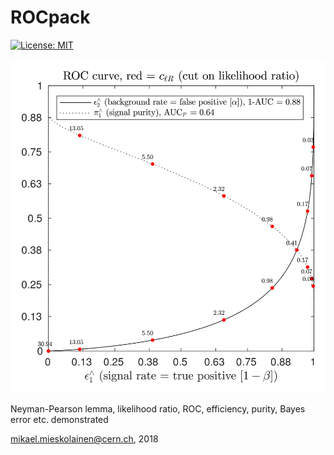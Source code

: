 # ROCpack
[![License: MIT](https://img.shields.io/badge/License-MIT-yellow.svg)](https://opensource.org/licenses/MIT)

<img width="600px" src="figs/ROC_mode_2.png">

Neyman-Pearson lemma, likelihood ratio, ROC, efficiency, purity, Bayes error etc. demonstrated

mikael.mieskolainen@cern.ch, 2018
